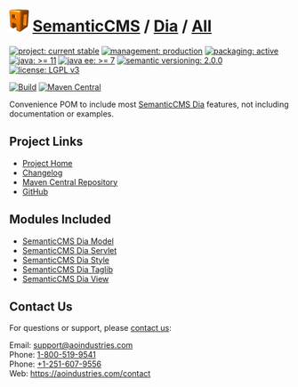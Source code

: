 # [<img src="ao-logo.png" alt="AO Logo" width="35" height="40">](https://github.com/aoindustries) [SemanticCMS](https://github.com/aoindustries/semanticcms) / [Dia](https://github.com/aoindustries/semanticcms-dia) / [All](https://github.com/aoindustries/semanticcms-dia-all)

[![project: current stable](https://semanticcms.com/ao-badges/project-current-stable.svg)](https://aoindustries.com/life-cycle#project-current-stable)
[![management: production](https://semanticcms.com/ao-badges/management-production.svg)](https://aoindustries.com/life-cycle#management-production)
[![packaging: active](https://semanticcms.com/ao-badges/packaging-active.svg)](https://aoindustries.com/life-cycle#packaging-active)  
[![java: &gt;= 11](https://semanticcms.com/ao-badges/java-11.svg)](https://docs.oracle.com/en/java/javase/11/docs/api/)
[![java ee: &gt;= 7](https://semanticcms.com/ao-badges/javaee-7.svg)](https://docs.oracle.com/javaee/7/api/)
[![semantic versioning: 2.0.0](https://semanticcms.com/ao-badges/semver-2.0.0.svg)](http://semver.org/spec/v2.0.0.html)
[![license: LGPL v3](https://semanticcms.com/ao-badges/license-lgpl-3.0.svg)](https://www.gnu.org/licenses/lgpl-3.0)

[![Build](https://github.com/aoindustries/semanticcms-dia-all/workflows/Build/badge.svg?branch=1.x)](https://github.com/aoindustries/semanticcms-dia-all/actions?query=workflow%3ABuild)
[![Maven Central](https://maven-badges.herokuapp.com/maven-central/com.semanticcms/semanticcms-dia-all/badge.svg)](https://maven-badges.herokuapp.com/maven-central/com.semanticcms/semanticcms-dia-all)

Convenience POM to include most [SemanticCMS Dia](https://github.com/aoindustries/semanticcms-dia) features, not including documentation or examples.

## Project Links
* [Project Home](https://semanticcms.com/dia/all/)
* [Changelog](https://semanticcms.com/dia/all/changelog)
* [Maven Central Repository](https://search.maven.org/artifact/com.semanticcms/semanticcms-dia-all)
* [GitHub](https://github.com/aoindustries/semanticcms-dia-all)

## Modules Included
* [SemanticCMS Dia Model](https://github.com/aoindustries/semanticcms-dia-model)
* [SemanticCMS Dia Servlet](https://github.com/aoindustries/semanticcms-dia-servlet)
* [SemanticCMS Dia Style](https://github.com/aoindustries/semanticcms-dia-style)
* [SemanticCMS Dia Taglib](https://github.com/aoindustries/semanticcms-dia-taglib)
* [SemanticCMS Dia View](https://github.com/aoindustries/semanticcms-dia-view)

## Contact Us
For questions or support, please [contact us](https://aoindustries.com/contact):

Email: [support@aoindustries.com](mailto:support@aoindustries.com)  
Phone: [1-800-519-9541](tel:1-800-519-9541)  
Phone: [+1-251-607-9556](tel:+1-251-607-9556)  
Web: https://aoindustries.com/contact
